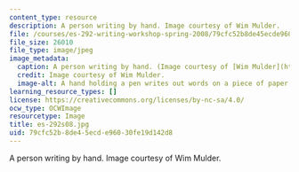 ```yaml
---
content_type: resource
description: A person writing by hand. Image courtesy of Wim Mulder.
file: /courses/es-292-writing-workshop-spring-2008/79cfc52b8de45ecde96030fe19d142d8_es-292s08.jpg
file_size: 26010
file_type: image/jpeg
image_metadata:
  caption: A person writing by hand. (Image courtesy of [Wim Mulder](http://www.flickr.com/photos/wimmulder/15653748/).)
  credit: Image courtesy of Wim Mulder.
  image-alt: A hand holding a pen writes out words on a piece of paper.
learning_resource_types: []
license: https://creativecommons.org/licenses/by-nc-sa/4.0/
ocw_type: OCWImage
resourcetype: Image
title: es-292s08.jpg
uid: 79cfc52b-8de4-5ecd-e960-30fe19d142d8
---
```

A person writing by hand. Image courtesy of Wim Mulder.